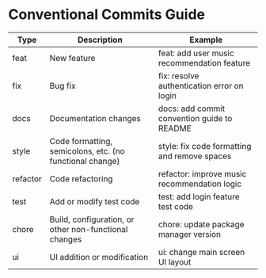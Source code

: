 
# Conventional Commits Guide


| Type      | Description                                               | Example                                         |
|-----------|----------------------------------------------------------|-------------------------------------------------|
| feat      | New feature                                              | feat: add user music recommendation feature     |
| fix       | Bug fix                                                  | fix: resolve authentication error on login      |
| docs      | Documentation changes                                    | docs: add commit convention guide to README     |
| style     | Code formatting, semicolons, etc. (no functional change) | style: fix code formatting and remove spaces    |
| refactor  | Code refactoring                                         | refactor: improve music recommendation logic    |
| test      | Add or modify test code                                  | test: add login feature test code               |
| chore     | Build, configuration, or other non-functional changes    | chore: update package manager version           |
| ui        | UI addition or modification                              | ui: change main screen UI layout                |
